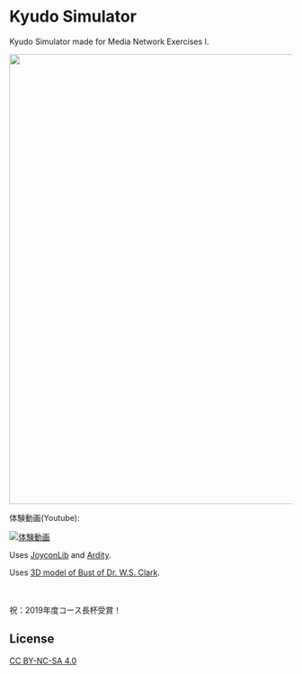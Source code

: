# Kyudo Simulator

Kyudo Simulator made for Media Network Exercises I.

<img src="https://user-images.githubusercontent.com/13903318/69547780-83b1aa00-0fd9-11ea-92ca-f38fcef491bf.png" width="800">


体験動画(Youtube): 

[![体験動画](http://img.youtube.com/vi/2ZlFGo6ooSM/0.jpg)](http://www.youtube.com/watch?v=2ZlFGo6ooSM "Kyudo Simulator")

Uses [JoyconLib](https://github.com/Looking-Glass/JoyconLib) and [Ardity](https://github.com/DWilches/Ardity).

Uses [3D model of Bust of Dr. W.S. Clark](https://github.com/Tsurumiya/Clark_3D).

　

祝：2019年度コース長杯受賞！



## License
[CC BY-NC-SA 4.0](https://creativecommons.org/licenses/by-nc-sa/4.0/deed.en)
